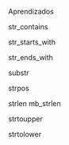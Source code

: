 Aprendizados

str_contains

str_starts_with

str_ends_with

substr

strpos

strlen
mb_strlen

strtoupper

strtolower